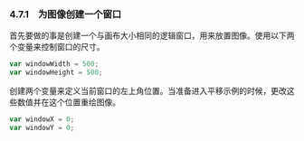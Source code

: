 ### 4.7.1　为图像创建一个窗口

首先要做的事是创建一个与画布大小相同的逻辑窗口，用来放置图像。使用以下两个变量来控制窗口的尺寸。

```javascript
var windowWidth = 500;
var windowHeight = 500;
```

创建两个变量来定义当前窗口的左上角位置。当准备进入平移示例的时候，更改这些数值并在这个位置重绘图像。

```javascript
var windowX = 0;
var windowY = 0;
```

